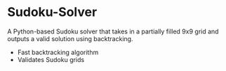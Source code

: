 # Sudoku-Solver
A Python-based Sudoku solver that takes in a partially filled 9x9 grid and outputs a valid solution using backtracking.

- Fast backtracking algorithm
- Validates Sudoku grids

